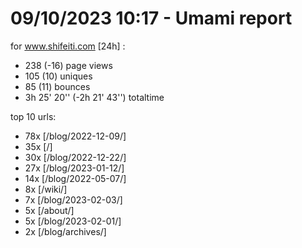 # 09/10/2023 10:17 - Umami report
for www.shifeiti.com [24h] :

 - 238 (-16) page views
 - 105 (10) uniques
 - 85 (11) bounces
 - 3h 25' 20'' (-2h 21' 43'') totaltime


top 10 urls:
 - 78x [/blog/2022-12-09/]
 - 35x [/]
 - 30x [/blog/2022-12-22/]
 - 27x [/blog/2023-01-12/]
 - 14x [/blog/2022-05-07/]
 - 8x [/wiki/]
 - 7x [/blog/2023-02-03/]
 - 5x [/about/]
 - 5x [/blog/2023-02-01/]
 - 2x [/blog/archives/]


